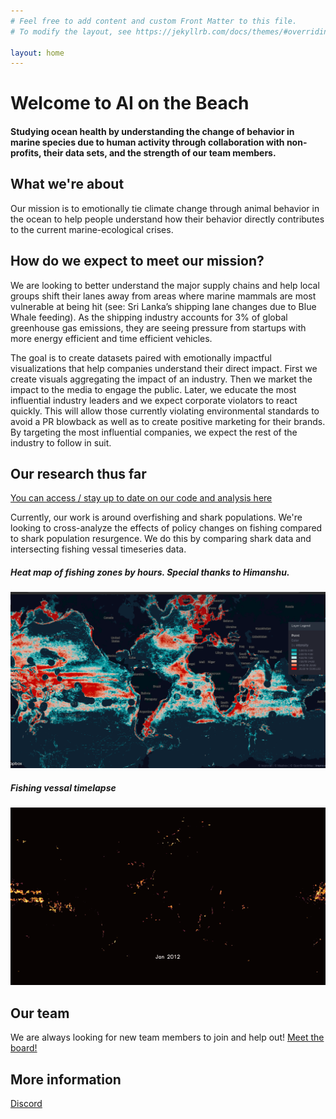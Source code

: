 ```yaml
---
# Feel free to add content and custom Front Matter to this file.
# To modify the layout, see https://jekyllrb.com/docs/themes/#overriding-theme-defaults

layout: home
---
```

# Welcome to AI on the Beach
#### Studying ocean health by understanding the change of behavior in marine species due to human activity through collaboration with non-profits, their data sets, and the strength of our team members.

## What we're about
Our mission is to emotionally tie climate change through animal behavior in the ocean to help people understand how their behavior directly contributes to the current marine-ecological crises. 


## How do we expect to meet our mission?
We are looking to better understand the major supply chains and help local groups shift their lanes away from areas where marine mammals are most vulnerable at being hit (see: Sri Lanka’s shipping lane changes due to Blue Whale feeding). As the shipping industry accounts for 3% of global greenhouse gas emissions, they are seeing pressure from startups with more energy efficient and time efficient vehicles. 

The goal is to create datasets paired with emotionally impactful visualizations that help companies understand their direct impact. First we create visuals aggregating the impact of an industry. Then we market the impact to the media to engage the public. Later, we educate the most influential industry leaders and we expect corporate violators to react quickly. This will allow those currently violating environmental standards to avoid a PR blowback as well as to create positive marketing for their brands. By targeting the most influential companies, we expect the rest of the industry to follow in suit. 

## Our research thus far
[You can access / stay up to date on our code and analysis here](https://github.com/aionthebeach/notebook)

Currently, our work is around overfishing and shark populations. We're looking to cross-analyze the effects of policy changes on fishing compared to shark population resurgence. We do this by comparing shark data and intersecting fishing vessal timeseries data.

##### Heat map of fishing zones by hours. Special thanks to Himanshu.
![Branching](./Images/FishingVessalActivity.png)

##### Fishing vessal timelapse
![Branching](./Images/GFW_timelapse.gif)


## Our team
We are always looking for new team members to join and help out!
[Meet the board!](./board.html)

## More information
[Discord](https://discord.gg/YMwgVPC)
